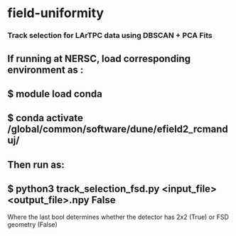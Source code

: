# field-uniformity
### Track selection for LArTPC data using DBSCAN + PCA Fits
If running at NERSC, load corresponding environment as :
---
$ module load conda
---
$ conda activate /global/common/software/dune/efield2_rcmanduj/
---
Then run as:
---
$ python3 track_selection_fsd.py <input_file> <output_file>.npy False
---
Where the last bool determines whether the detector has 2x2 (True) or FSD geometry (False)
